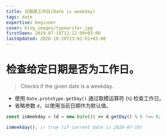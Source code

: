 ```yaml
---
title: 日期是工作日(Date is weekday)
tags: date
expertise: beginner
cover: blog_images/typewriter.jpg
firstSeen: 2019-07-19T12:12:09+03:00
lastUpdated: 2020-10-20T23:02:01+03:00
---
```


# 检查给定日期是否为工作日。
> Checks if the given date is a weekday.

- 使用 `Date.prototype.getDay()` 通过取模运算符 (`%`) 检查工作日。
- 省略参数 `d`，以使用当前日期作为默认值。

```js
const isWeekday = (d = new Date()) => d.getDay() % 6 !== 0;
```

```js
isWeekday(); // true (if current date is 2019-07-19)
```
